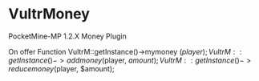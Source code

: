 # VultrMoney
PocketMine-MP 1.2.X Money Plugin

On offer Function
VultrM::getInstance()->mymoney ($player);
VultrM::getInstance()->addmoney ($player, $amount);
VultrM::getInstance()->reducemoney ($player, $amount);
